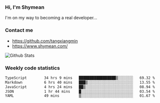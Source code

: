 ### Hi, I'm Shymean

I'm on my way to becoming a real developer...

### Contact me

- <https://github.com/tangxiangmin>
- <https://www.shymean.com/>

![Github Stats](https://github-readme-stats.vercel.app/api?username=tangxiangmin&show_icons=true&theme=dark)


###  Weekly code statistics

<!--START_SECTION:waka-->

```txt
TypeScript        34 hrs 9 mins   █████████████████▒░░░░░░░   69.32 %
Markdown          6 hrs 40 mins   ███▒░░░░░░░░░░░░░░░░░░░░░   13.55 %
JavaScript        4 hrs 24 mins   ██▒░░░░░░░░░░░░░░░░░░░░░░   08.94 %
JSON              1 hr 44 mins    █░░░░░░░░░░░░░░░░░░░░░░░░   03.54 %
YAML              49 mins         ▒░░░░░░░░░░░░░░░░░░░░░░░░   01.67 %
```

<!--END_SECTION:waka-->